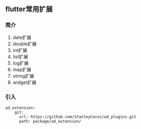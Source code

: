 ## flutter常用扩展

### 简介
1. date扩展
2. double扩展
3. int扩展
4. list扩展
5. log扩展
6. map扩展
7. string扩展
8. widget扩展


### 引入  
```
ad_extension:
    git:
      url: https://github.com/StanleyCocos/ad_plugins.git
      path: package/ad_extension/
```
